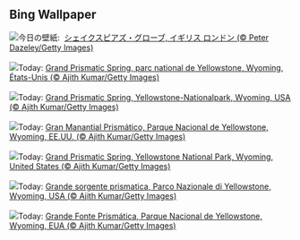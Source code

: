 ## Bing Wallpaper
![](https://www.bing.com/th?id=OHR.GlobeTheatre_JA-JP1842538883_UHD.jpg&w=1000)今日の壁紙: &nbsp;[シェイクスピアズ・グローブ, イギリス ロンドン (© Peter Dazeley/Getty Images)](https://www.bing.com/th?id=OHR.GlobeTheatre_JA-JP1842538883_UHD.jpg)
<br><br/>
![](https://www.bing.com/th?id=OHR.YellowstoneSpring_FR-FR1648362010_UHD.jpg&w=1000)Today: [Grand Prismatic Spring, parc national de Yellowstone, Wyoming, États-Unis (© Ajith Kumar/Getty Images)](https://www.bing.com/th?id=OHR.YellowstoneSpring_FR-FR1648362010_UHD.jpg)
<br><br/>
![](https://www.bing.com/th?id=OHR.YellowstoneSpring_DE-DE2924046360_UHD.jpg&w=1000)Today: [Grand Prismatic Spring, Yellowstone-Nationalpark, Wyoming, USA (© Ajith Kumar/Getty Images)](https://www.bing.com/th?id=OHR.YellowstoneSpring_DE-DE2924046360_UHD.jpg)
<br><br/>
![](https://www.bing.com/th?id=OHR.YellowstoneSpring_ES-ES3218461666_UHD.jpg&w=1000)Today: [Gran Manantial Prismático, Parque Nacional de Yellowstone, Wyoming, EE.UU. (© Ajith Kumar/Getty Images)](https://www.bing.com/th?id=OHR.YellowstoneSpring_ES-ES3218461666_UHD.jpg)
<br><br/>
![](https://www.bing.com/th?id=OHR.YellowstoneSpring_EN-GB6278717583_UHD.jpg&w=1000)Today: [Grand Prismatic Spring, Yellowstone National Park, Wyoming, United States (© Ajith Kumar/Getty Images)](https://www.bing.com/th?id=OHR.YellowstoneSpring_EN-GB6278717583_UHD.jpg)
<br><br/>
![](https://www.bing.com/th?id=OHR.YellowstoneSpring_IT-IT1564316273_UHD.jpg&w=1000)Today: [Grande sorgente prismatica, Parco Nazionale di Yellowstone, Wyoming, USA (© Ajith Kumar/Getty Images)](https://www.bing.com/th?id=OHR.YellowstoneSpring_IT-IT1564316273_UHD.jpg)
<br><br/>
![](https://www.bing.com/th?id=OHR.YellowstoneSpring_PT-BR0628932864_UHD.jpg&w=1000)Today: [Grande Fonte Prismática, Parque Nacional de Yellowstone, Wyoming, EUA (© Ajith Kumar/Getty Images)](https://www.bing.com/th?id=OHR.YellowstoneSpring_PT-BR0628932864_UHD.jpg)
<br><br/>
